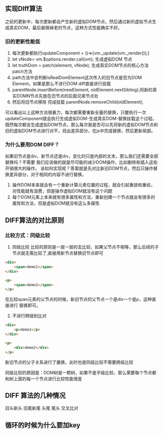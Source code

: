 ## 实现DIff算法
之前的更新中，每次更新都会产生新的虚拟DOM节点，然后通过新的虚拟节点生成真实DOM，最后替换掉老的节点，这种方式性能确实不好。

### 旧的更新性能低
1. 每次更新都执行updateComponent = ()=>{vm._update(vm._render());}
2. let vNode= vm.$options.render.call(vm); 生成虚拟DOM 节点
3. let truthDom = patch(element, vNode); 生成真实DOM节点的核心方法 patch方法
4. path方法中会判断isRealDomElement这次传入的旧节点是否为DOM Element，如果是那么不进行DOM diff直接进行挂载
5. parentNode.insertBefore(newElement, oldElement.nextSibling);将新的真实DOMN节点先放在旧节点的后面兄弟节点处
6. 然后将旧节点移除 完成挂载 parentNode.removeChild(oldElement);

可以看出以上这种方法很暴力，每次都需要重新全量的替换，只要执行一次updateComponent就会执行生成虚拟DOM-生成真实DOM-替换挂载这个过程。既然每次都会生成虚拟DOM节点，那么每次我是否可以先将新的虚拟DOM节点和旧的虚拟DOM节点进行对不，找出差异部分，在js中完成替换，然后更新局部。



### 为什么要用DOM DIFF？
如果旧节点是div，新节点还是div，变化的只是内部的文本，那么我们还需要全部替换吗？不需要
我们应该做的就是尽可能的减少DOM操作，比如删除和插入这些开销很大的操作。
该如何实现呢？答案就是先对比新旧DOM节点，然后只操作替换差异部分，对于相同的内容不进行替换。

1. 操作DOM本来就会有一个重新计算元素位置的过程，就会引起重排和重绘，对性能就有浪费，但是操作虚拟DOM就没有这个问题
2. 每个DOM元素上本来就有很多属性和方法，重新创建一个节点就会有很多的属性和方法，但是虚拟DOM就没有这么多属性



## DIFF算法的对比原则

### 比较方式：同级比较

1. 同级比较 比较的原则是一层一层的去比较，如果父节点不相等，那么后续的子节点就无需比较了,直接用新节点替换旧节点即可
```html
<div>
    <span>demo1</span>
</div>

<p>
    <span>demo2</span>
</p>
```
在比较span元素的父节点的时候，新旧节点的父节点一个是div一个是p，这种直接进行 替换即可。


2. 不进行跨级别比对
```html
<div>
    <p>demo1</p>
</div>

<p>
    <div>demo2</div>
</p>
```
新旧节点的父子关系进行了置换，此时也是同级比较不需要跨级比较

同级比较的原因是：DOM树是一颗树，如果不是平级比较，那么需要每个节点都和树上面的每一个节点进行比较性能很差

## DIFF 算法的几种情况
旧头新头
旧尾新尾
头尾
尾头
交叉比对

## 循环的时候为什么要加key
